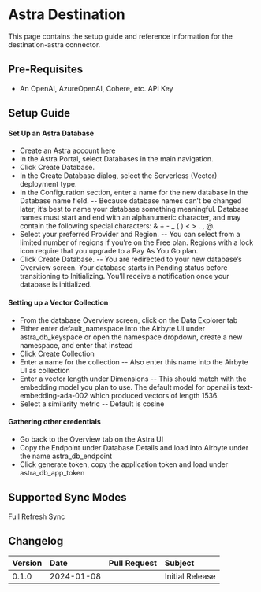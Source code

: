 # Astra Destination

This page contains the setup guide and reference information for the destination-astra connector.
## Pre-Requisites

- An OpenAI, AzureOpenAI, Cohere, etc. API Key

## Setup Guide

#### Set Up an Astra Database

- Create an Astra account [here](https://astra.datastax.com/signup)
- In the Astra Portal, select Databases in the main navigation.
- Click Create Database.
- In the Create Database dialog, select the Serverless (Vector) deployment type.
- In the Configuration section, enter a name for the new database in the Database name field.
-- Because database names can’t be changed later, it’s best to name your database something meaningful. Database names must start and end with an alphanumeric character, and may contain the following special characters: & + - _ ( ) < > . , @.
- Select your preferred Provider and Region.
-- You can select from a limited number of regions if you’re on the Free plan. Regions with a lock icon require that you upgrade to a Pay As You Go plan.
- Click Create Database.
-- You are redirected to your new database’s Overview screen. Your database starts in Pending status before transitioning to Initializing. You’ll receive a notification once your database is initialized.

#### Setting up a Vector Collection

- From the database Overview screen, click on the Data Explorer tab
- Either enter default_namespace into the Airbyte UI under astra_db_keyspace or open the namespace dropdown, create a new namespace, and enter that instead
- Click Create Collection
- Enter a name for the collection
-- Also enter this name into the Airbyte UI as collection
- Enter a vector length under Dimensions
-- This should match with the embedding model you plan to use. The default model for openai is text-embedding-ada-002 which produced vectors of length 1536.
- Select a similarity metric
-- Default is cosine

#### Gathering other credentials

- Go back to the Overview tab on the Astra UI
- Copy the Endpoint under Database Details and load into Airbyte under the name astra_db_endpoint
- Click generate token, copy the application token and load under astra_db_app_token

## Supported Sync Modes

Full Refresh Sync

## Changelog
| Version | Date       | Pull Request                                             | Subject                     |
| :------ | :--------- | :------------------------------------------------------- | :-------------------------- |
| 0.1.0   | 2024-01-08 |                                                          | Initial Release             |
